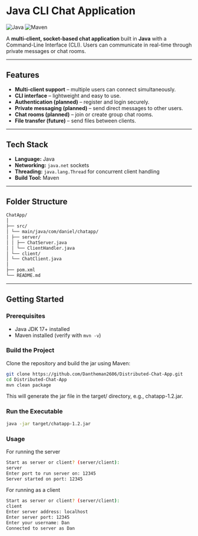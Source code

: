 # Java CLI Chat Application

![Java](https://img.shields.io/badge/Java-17+-blue) ![Maven](https://img.shields.io/badge/Maven-3.9+-green) 

A **multi-client, socket-based chat application** built in **Java** with a Command-Line Interface (CLI). Users can communicate in real-time through private messages or chat rooms.

---

## Features

- **Multi-client support** – multiple users can connect simultaneously.
- **CLI interface** – lightweight and easy to use.
- **Authentication (planned)** – register and login securely.
- **Private messaging (planned)** – send direct messages to other users.
- **Chat rooms (planned)** – join or create group chat rooms.
- **File transfer (future)** – send files between clients.

---

## Tech Stack

- **Language:** Java
- **Networking:** `java.net` sockets
- **Threading:** `java.lang.Thread` for concurrent client handling
- **Build Tool:** Maven
---

## Folder Structure
```bash
ChatApp/
│
├── src/
│ └── main/java/com/daniel/chatapp/
│ ├── server/
│ │ ├── ChatServer.java
│ │ └── ClientHandler.java
│ └── client/
│ └── ChatClient.java
│
├── pom.xml
└── README.md
```
---


## Getting Started

### Prerequisites

- Java JDK 17+ installed
- Maven installed (verify with `mvn -v`)

### Build the Project

Clone the repository and build the jar using Maven:

```bash
git clone https://github.com/Dantheman2606/Distributed-Chat-App.git
cd Distributed-Chat-App
mvn clean package
```
This will generate the jar file in the target/ directory, e.g., chatapp-1.2.jar.

### Run the Executable
```bash
java -jar target/chatapp-1.2.jar
```

### Usage
For running the server
```bash
Start as server or client? (server/client):
server
Enter port to run server on: 12345
Server started on port: 12345
```

For running as a client
```bash
Start as server or client? (server/client):
client
Enter server address: localhost
Enter server port: 12345
Enter your username: Dan
Connected to server as Dan
```
